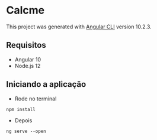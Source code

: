 # Calcme

This project was generated with [Angular CLI](https://github.com/angular/angular-cli) version 10.2.3.

## Requisitos
 - Angular 10
 - Node.js 12
## Iniciando a aplicação
  - Rode no terminal
```
npm install
```
  - Depois
 ```
ng serve --open
```
